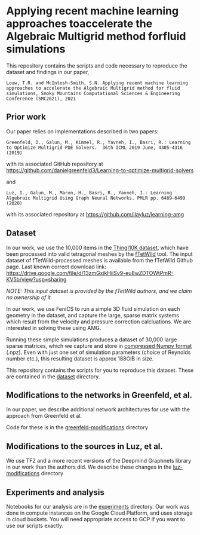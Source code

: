 # Applying recent machine learning approaches toaccelerate the Algebraic Multigrid method forfluid simulations

This repository contains the scripts and code necessary to reproduce the dataset and findings in our paper,

```
Louw, T.R. and McIntosh-Smith, S.N. Applying recent machine learning approaches to accelerate the Algebraic Multigrid method for fluid simulations, Smoky Mountains Computational Sciences & Engineering Conference (SMC2021), 2021
```

## Prior work
Our paper relies on implementations described in two papers:

```
Greenfeld, D., Galun, M., Kimmel, R., Yavneh, I., Basri, R.: Learning to Optimize Multigrid PDE Solvers.  36th ICML 2019 June, 4305–4316 (2019)
```
with its associated GitHub repository at https://github.com/danielgreenfeld3/Learning-to-optimize-multigrid-solvers

and

```
Luz, I., Galun, M., Maron, H., Basri, R., Yavneh, I.: Learning Algebraic Multigrid Using Graph Neural Networks. PMLR pp. 6489–6499 (2020)
```
with its associated repository at https://github.com/ilayluz/learning-amg

## Dataset
In our work, we use the 10,000 items in the [ThingI10K dataset](https://arxiv.org/abs/1605.04797), which have been processed into valid tetragonal meshes by the [fTetWild](https://github.com/wildmeshing/fTetWild) tool. The input dataset of fTetWild-processed meshes is available from the fTetWild Github page.
Last known correct download link: https://drive.google.com/file/d/13zmGxikHiiSv9-eu8wZDTOWtPmR-KV5b/view?usp=sharing

*NOTE: This input dataset is provided by the fTetWild authors, and we claim no ownership of it*

In our work, we use FeniCS to run a simple 3D fluid simulation on each geometry in the dataset, and 
capture the large, sparse matrix systems which result from the velocity and pressure correction calcluations. We are interested in solving these using AMG.

Running these simple simulations produces a dataset of 30,000 large sparse matrices, which we capture and store in [compressed Numpy format](https://numpy.org/doc/stable/reference/generated/numpy.savez_compressed.html) (.npz). Even with just one set of simulation parameters (choice of Reynolds number etc.), this resulting dataset is approx 188GiB in size. 

This repository contains the scripts for you to reproduce this dataset. These are contained in the [dataset](./dataset) directory.

## Modifications to the networks in Greenfeld, et al.
In our paper, we describe additional network architectures for use with the approach from Greenfeld et al. 

Code for these is in the [greenfeld-modifications](./greenfeld-modifications) directory

## Modifications to the sources in Luz, et al.
We use TF2 and a more recent versions of the Deepmind Graphnets library in our work than the authors did. We describe these changes in the [luz-modifications](./luz-modifications) directory

## Experiments and analysis
Notebooks for our analysis are in the [experiments](./experiments) directory.
Our work was done in compute instances on the Google Cloud Platform, and uses storage in cloud buckets. You will need appropriate access to GCP if you want to use our scripts exactly.